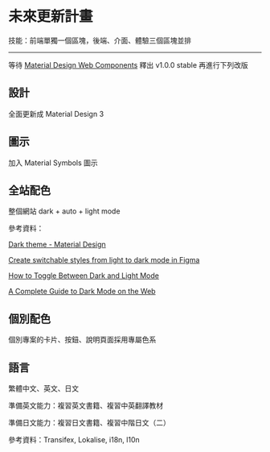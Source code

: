 # 未來更新計畫

技能：前端單獨一個區塊，後端、介面、體驗三個區塊並排

---

等待 [Material Design Web Components](https://github.com/material-components/material-web) 釋出 v1.0.0 stable 再進行下列改版

## 設計

全面更新成 Material Design 3

## 圖示

加入 Material Symbols 圖示

## 全站配色

整個網站 dark + auto + light mode

參考資料：

[Dark theme - Material Design](https://material.io/design/color/dark-theme.html)

[Create switchable styles from light to dark mode in Figma](https://uxplanet.org/create-an-easily-switchable-light-dark-styles-in-figma-ffee3cd542a7)

[How to Toggle Between Dark and Light Mode](https://www.w3schools.com/howto/howto_js_toggle_dark_mode.asp)

[A Complete Guide to Dark Mode on the Web](https://css-tricks.com/a-complete-guide-to-dark-mode-on-the-web/)


## 個別配色

個別專案的卡片、按鈕、說明頁面採用專屬色系

## 語言

繁體中文、英文、日文

準備英文能力：複習英文書籍、複習中英翻譯教材

準備日文能力：複習日文書籍、複習中階日文（二）

參考資料：Transifex, Lokalise, i18n, l10n